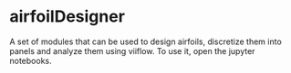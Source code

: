 # airfoilDesigner

A set of modules that can be used to design airfoils, discretize them into panels and analyze them using viiflow.
To use it, open the jupyter notebooks.
